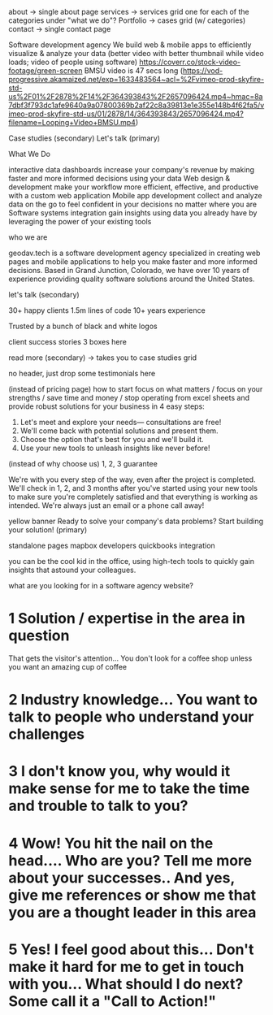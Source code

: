 
about -> single about page
services -> services grid
    one for each of the categories under "what we do"?
Portfolio -> cases grid (w/ categories)
contact -> single contact page


Software development agency
We build web & mobile apps to efficiently visualize & analyze your data
(better video with better thumbnail while video loads; video of people using software) https://coverr.co/stock-video-footage/green-screen
BMSU video is 47 secs long (https://vod-progressive.akamaized.net/exp=1633483564~acl=%2Fvimeo-prod-skyfire-std-us%2F01%2F2878%2F14%2F364393843%2F2657096424.mp4~hmac=8a7dbf3f793dc1afe9640a9a07800369b2af22c8a39813e1e355e148b4f62fa5/vimeo-prod-skyfire-std-us/01/2878/14/364393843/2657096424.mp4?filename=Looping+Video+BMSU.mp4)


Case studies (secondary) 
Let's talk (primary)


What We Do

interactive data dashboards
    increase your company's revenue by making faster and more informed decisions using your data
Web design & development
    make your workflow more efficient, effective, and productive with a custom web application
Mobile app development
    collect and analyze data on the go to feel confident in your decisions no matter where you are
Software systems integration
    gain insights using data you already have by leveraging the power of your existing tools


who we are

geodav.tech is a software development agency specialized in creating web pages and mobile applications to help you make faster and more informed decisions. Based in Grand Junction, Colorado, we have over 10 years of experience providing quality software solutions around the United States.

let's talk (secondary)

30+ happy clients
1.5m lines of code
10+ years experience


Trusted by
a bunch of black and white logos


client success stories
3 boxes here

read more (secondary) -> takes you to case studies grid


no header, just drop some testimonials here


(instead of pricing page) how to start
focus on what matters / focus on your strengths / save time and money / 
stop operating from excel sheets and provide robust solutions for your business in 4 easy steps:
1. Let's meet and explore your needs— consultations are free!
2. We'll come back with potential solutions and present them.
3. Choose the option that's best for you and we'll build it.
4. Use your new tools to unleash insights like never before!


(instead of why choose us)
1, 2, 3 guarantee

We're with you every step of the way, even after the project is completed. We'll check in 1, 2, and 3 months after you've started using your new tools to make sure you're completely satisfied and that everything is working as intended. We're always just an email or a phone call away!

yellow banner
Ready to solve your company's data problems?
Start building your solution! (primary)




standalone pages
mapbox developers
quickbooks integration

you can be the cool kid in the office, using high-tech tools to quickly gain insights that astound your colleagues.

what are you looking for in a software agency website?
# 1 Solution / expertise in the area in question

That gets the visitor's attention... You don't look for a coffee shop unless you want an amazing cup of coffee

# 2 Industry knowledge... You want to talk to people who understand your challenges

# 3 I don't know you, why would it make sense for me to take the time and trouble to talk to you?

# 4 Wow! You hit the nail on the head.... Who are you? Tell me more about your successes.. And yes, give me references or show me that you are a thought leader in this area

# 5 Yes! I feel good about this... Don't make it hard for me to get in touch with you... What should I do next? Some call it a "Call to Action!"